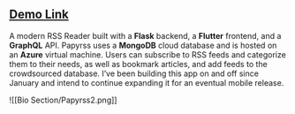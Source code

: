 ## [Demo Link](https://expertify.samcowan.net/)

A modern RSS Reader built with a **Flask** backend, a **Flutter** frontend, and a **GraphQL** API. Papyrss uses a **MongoDB** cloud database and is hosted on an **Azure** virtual machine. Users can subscribe to RSS feeds and categorize them to their needs, as well as bookmark articles, and add feeds to the crowdsourced database. I’ve been building this app on and off since January and intend to continue expanding it for an eventual mobile release.

![[Bio Section/Papyrss2.png]]